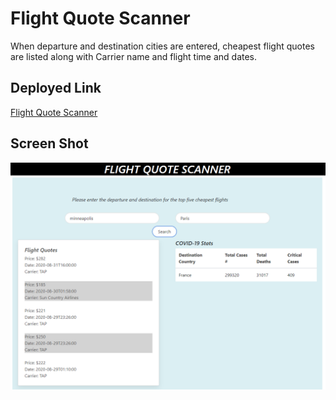 # Flight Quote Scanner

When departure and destination cities are entered, cheapest flight quotes are listed along with Carrier name and flight time and dates.

## Deployed Link

[Flight Quote Scanner](https://zakfena.github.io/Flight-Quote-Scanner/index.html)

## Screen Shot

![Image](Flight-Quote-Scanner-1.PNG)
